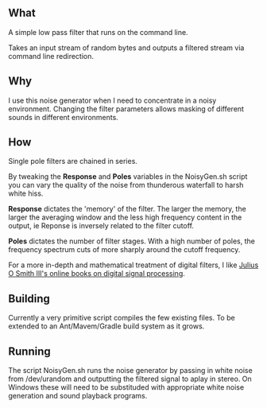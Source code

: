What
---
A simple low pass filter that runs on the command line.

Takes an input stream of random bytes and outputs a filtered stream via command line redirection.

Why
---
I use this noise generator when I need to concentrate in a noisy environment. Changing the filter parameters allows masking of different sounds in different environments.

How
---
Single pole filters are chained in series.

By tweaking the **Response** and **Poles** variables in the NoisyGen.sh script you can vary the quality of the noise from thunderous waterfall to harsh white hiss.

**Response** dictates the 'memory' of the filter. The larger the memory, the larger the averaging window and the less high frequency content in the output, ie Reponse is inversely related to the filter cutoff.

**Poles** dictates the number of filter stages. With a high number of poles, the frequency spectrum cuts of more sharply around the cutoff frequency.

For a more in-depth and mathematical treatment of digital filters, I like [Julius O Smith III's online books on digital signal processing](https://ccrma.stanford.edu/~jos/filters/filters.html).

Building
---
Currently a very primitive script compiles the few existing files. To be extended to an Ant/Mavem/Gradle build system as it grows.

Running
---
The script NoisyGen.sh runs the noise generator by passing in white noise from /dev/urandom and outputting the filtered signal to aplay in stereo. On Windows these will need to be substituded with appropriate white noise generation and sound playback programs.
